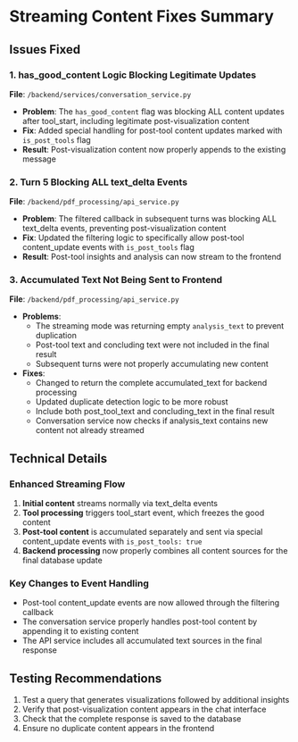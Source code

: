 # Streaming Content Fixes Summary

## Issues Fixed

### 1. **has_good_content Logic Blocking Legitimate Updates**
**File**: `/backend/services/conversation_service.py`
- **Problem**: The `has_good_content` flag was blocking ALL content updates after tool_start, including legitimate post-visualization content
- **Fix**: Added special handling for post-tool content updates marked with `is_post_tools` flag
- **Result**: Post-visualization content now properly appends to the existing message

### 2. **Turn 5 Blocking ALL text_delta Events**
**File**: `/backend/pdf_processing/api_service.py`
- **Problem**: The filtered callback in subsequent turns was blocking ALL text_delta events, preventing post-visualization content
- **Fix**: Updated the filtering logic to specifically allow post-tool content_update events with `is_post_tools` flag
- **Result**: Post-tool insights and analysis can now stream to the frontend

### 3. **Accumulated Text Not Being Sent to Frontend**
**File**: `/backend/pdf_processing/api_service.py`
- **Problems**:
  - The streaming mode was returning empty `analysis_text` to prevent duplication
  - Post-tool text and concluding text were not included in the final result
  - Subsequent turns were not properly accumulating new content
- **Fixes**:
  - Changed to return the complete accumulated_text for backend processing
  - Updated duplicate detection logic to be more robust
  - Include both post_tool_text and concluding_text in the final result
  - Conversation service now checks if analysis_text contains new content not already streamed

## Technical Details

### Enhanced Streaming Flow
1. **Initial content** streams normally via text_delta events
2. **Tool processing** triggers tool_start event, which freezes the good content
3. **Post-tool content** is accumulated separately and sent via special content_update events with `is_post_tools: true`
4. **Backend processing** now properly combines all content sources for the final database update

### Key Changes to Event Handling
- Post-tool content_update events are now allowed through the filtering callback
- The conversation service properly handles post-tool content by appending it to existing content
- The API service includes all accumulated text sources in the final response

## Testing Recommendations
1. Test a query that generates visualizations followed by additional insights
2. Verify that post-visualization content appears in the chat interface
3. Check that the complete response is saved to the database
4. Ensure no duplicate content appears in the frontend